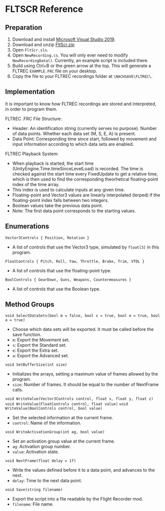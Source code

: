 # FLTSCR Reference

## Preparation

1. Download and install [Microsoft Visual Studio 2019](https://visualstudio.microsoft.com/downloads/).
2. Download and unzip [FltScr.zip](https://github.com/hpgbproductions/FltRec/blob/main/FltScr.zip)
3. Open `FltScr.sln`.
4. Open `NewRecording.cs`. You will only ever need to modify `NewRecordingData()`. Currently, an example script is included there.
5. Build using Ctrl+B or the green arrow at the top. This will generate a FLTREC `EXAMPLE.FRC` file on your desktop.
6. Copy the file to your FLTREC recordings folder at `\NACHSAVE\FLTREC\`.

## Implementation

It is important to know how FLTREC recordings are stored and interpreted, in order to program them.

FLTREC .FRC File Structure:
- Header: An identification string (currently serves no purpose). Number of data points. Whether each data set (M, S, E, A) is present.
- Data Point: Corresponding time since start, followed by movement and input information according to which data sets are enabled.

FLTREC Playback System:
- When playback is started, the start time (UnityEngine.Time.timeSinceLevelLoad) is recorded. The time is checked against the start time every FixedUpdate to get a relative time, which is then used to find the corresponding theorhetical floating-point index of the time array.
- This index is used to calculate inputs at any given time.
- Floating-point and Vector3 values are linearly interpolated (lerped) if the floating-point index falls between two integers.
- Boolean values take the previous data point.
- Note: The first data point corresponds to the starting values.

## Enumerations

`Vector3Controls { Position, Rotation }`
- A list of controls that use the Vector3 type, simulated by `float[3]` in this program.

`FloatControls { Pitch, Roll, Yaw, Throttle, Brake, Trim, VTOL }`
- A list of controls that use the floating-point type.

`BoolControls { GearDown, Guns, Weapons, Countermeasures }`
- A list of controls that use the Boolean type.

## Method Groups

`void SelectDataSets(bool m = false, bool s = true, bool e = true, bool a = true)`
- Choose which data sets will be exported. It must be called before the save function.
- `m`: Export the Movement set.
- `s`: Export the Standard set.
- `e`: Export the Extra set.
- `a`: Export the Advanced set.

`void SetBufferSize(int size)`
- Initializes the arrays, setting a maximum value of frames allowed by the program.
- `size`: Number of frames. It should be equal to the number of NextFrame calls.

`void WriteValue(Vector3Controls control, float x, float y, float z)`
`void WriteValue(FloatControls control, float value)`
`void WriteValue(BoolControls control, bool value)`
- Set the selected information at the current frame.
- `control`: Name of the information.

`void WriteActivationGroup(int ag, bool value)`
- Set an activation group value at the current frame.
- `ag`: Activation group number.
- `value`: Activation state.

`void NextFrame(float delay = 1f)`
- Write the values defined before it to a data point, and advances to the next.
- `delay`: Time to the next data point.

`void Save(string filename)`
- Export the script into a file readable by the Flight Recorder mod.
- `filename`: File name.

